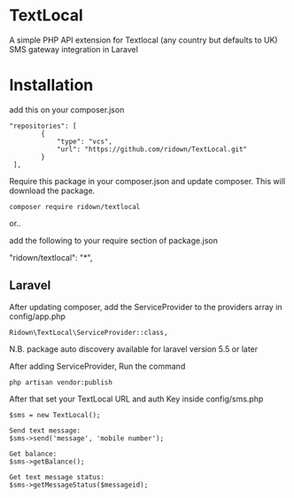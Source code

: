 # TextLocal

A simple PHP API extension for Textlocal (any country but defaults to UK) SMS gateway integration in Laravel

# Installation

add this on your composer.json

```
"repositories": [
        {
            "type": "vcs",
            "url": "https://github.com/ridown/TextLocal.git"
        }
 ],
```

Require this package in your composer.json and update composer. This will download the package.

    composer require ridown/textlocal

or..

add the following to your require section of package.json

   "ridown/textlocal": "*",


## Laravel
After updating composer, add the ServiceProvider to the providers array in config/app.php

    Ridown\TextLocal\ServiceProvider::class,

N.B. package auto discovery available for laravel version 5.5 or later

After adding ServiceProvider, Run the command

    php artisan vendor:publish
    
After that set your TextLocal URL and auth Key inside config/sms.php

    $sms = new TextLocal();
    
    Send text message:
    $sms->send('message', 'mobile number');
    
    Get balance:
    $sms->getBalance();

    Get text message status:
    $sms->getMessageStatus($messageid);
